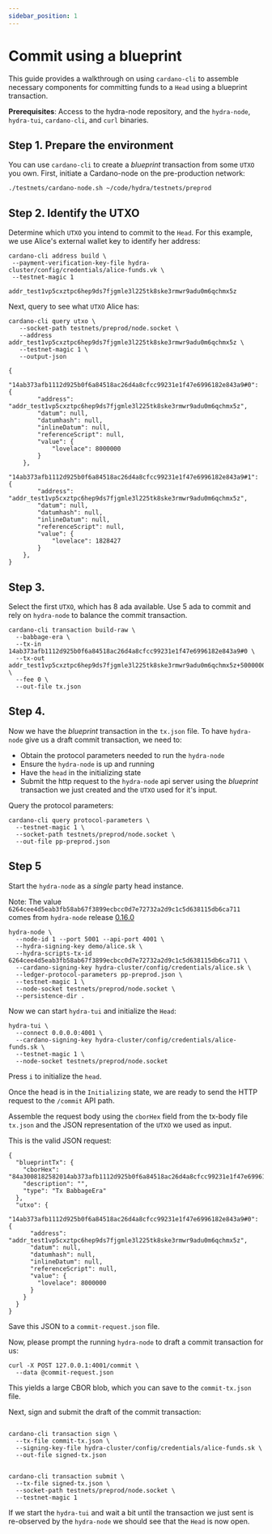 ```yaml
---
sidebar_position: 1
---
```


# Commit using a blueprint

This guide provides a walkthrough on using `cardano-cli` to assemble necessary components for committing funds to a `Head` using a blueprint transaction.

**Prerequisites**: Access to the hydra-node repository, and the `hydra-node`, `hydra-tui`, `cardano-cli`, and `curl` binaries.

## Step 1. Prepare the environment
You can use `cardano-cli` to create a _blueprint_ transaction from some `UTXO` you own. First, initiate a Cardano-node on the pre-production network:

 ```shell
 ./testnets/cardano-node.sh ~/code/hydra/testnets/preprod
 ```

## Step 2. Identify the UTXO
Determine which `UTXO` you intend to commit to the `Head`. For this example, we use Alice's external wallet key to identify her address:

 ```shell
 cardano-cli address build \
  --payment-verification-key-file hydra-cluster/config/credentials/alice-funds.vk \
  --testnet-magic 1

addr_test1vp5cxztpc6hep9ds7fjgmle3l225tk8ske3rmwr9adu0m6qchmx5z
 ```

Next, query to see what `UTXO` Alice has:

```shell
cardano-cli query utxo \
   --socket-path testnets/preprod/node.socket \
   --address addr_test1vp5cxztpc6hep9ds7fjgmle3l225tk8ske3rmwr9adu0m6qchmx5z \
   --testnet-magic 1 \
   --output-json

{
    "14ab373afb1112d925b0f6a84518ac26d4a8cfcc99231e1f47e6996182e843a9#0": {
        "address": "addr_test1vp5cxztpc6hep9ds7fjgmle3l225tk8ske3rmwr9adu0m6qchmx5z",
        "datum": null,
        "datumhash": null,
        "inlineDatum": null,
        "referenceScript": null,
        "value": {
            "lovelace": 8000000
        }
    },
    "14ab373afb1112d925b0f6a84518ac26d4a8cfcc99231e1f47e6996182e843a9#1": {
        "address": "addr_test1vp5cxztpc6hep9ds7fjgmle3l225tk8ske3rmwr9adu0m6qchmx5z",
        "datum": null,
        "datumhash": null,
        "inlineDatum": null,
        "referenceScript": null,
        "value": {
            "lovelace": 1828427
        }
    },
}
```

## Step 3.
Select the first `UTXO`, which has 8 ada available. Use 5 ada to commit and rely on `hydra-node` to balance the commit transaction.

```shell
cardano-cli transaction build-raw \
  --babbage-era \
  --tx-in 14ab373afb1112d925b0f6a84518ac26d4a8cfcc99231e1f47e6996182e843a9#0 \
  --tx-out addr_test1vp5cxztpc6hep9ds7fjgmle3l225tk8ske3rmwr9adu0m6qchmx5z+5000000 \
  --fee 0 \
  --out-file tx.json
```

## Step 4.
Now we have the _blueprint_ transaction in the `tx.json` file. To have `hydra-node` give us a draft commit transaction, we need to:

- Obtain the protocol parameters needed to run the `hydra-node`
- Ensure the `hydra-node` is up and running
- Have the `head` in the initializing state
- Submit the http request to the `hydra-node` api server using the _blueprint_ transaction we just created and the `UTXO` used for it's input.


Query the protocol parameters:

```shell
cardano-cli query protocol-parameters \
  --testnet-magic 1 \
  --socket-path testnets/preprod/node.socket \
  --out-file pp-preprod.json

```

## Step 5
Start the `hydra-node` as a _single_ party head instance.

Note: The value `6264cee4d5eab3fb58ab67f3899ecbcc0d7e72732a2d9c1c5d638115db6ca711` comes from `hydra-node` release [0.16.0](https://github.com/input-output-hk/hydra/releases/tag/0.16.0)

```shell
hydra-node \
  --node-id 1 --port 5001 --api-port 4001 \
  --hydra-signing-key demo/alice.sk \
  --hydra-scripts-tx-id 6264cee4d5eab3fb58ab67f3899ecbcc0d7e72732a2d9c1c5d638115db6ca711 \
  --cardano-signing-key hydra-cluster/config/credentials/alice.sk \
  --ledger-protocol-parameters pp-preprod.json \
  --testnet-magic 1 \
  --node-socket testnets/preprod/node.socket \
  --persistence-dir .
```

Now we can start `hydra-tui` and initialize the `Head`:

```shell
hydra-tui \
  --connect 0.0.0.0:4001 \
  --cardano-signing-key hydra-cluster/config/credentials/alice-funds.sk \
  --testnet-magic 1 \
  --node-socket testnets/preprod/node.socket
```

Press `i` to initialize the `head`.

Once the head is in the `Initializing` state, we are ready to send the HTTP request to the `/commit` API path.

Assemble the request body using the `cborHex` field from the tx-body file `tx.json` and the JSON representation of the `UTXO` we used as input.

This is the valid JSON request:

```shell
{
  "blueprintTx": {
    "cborHex": "84a3008182582014ab373afb1112d925b0f6a84518ac26d4a8cfcc99231e1f47e6996182e843a900018182581d6069830961c6af9095b0f2648dff31fa9545d8f0b6623db865eb78fde81a007a12000200a0f5f6",
    "description": "",
    "type": "Tx BabbageEra"
  },
  "utxo": {
    "14ab373afb1112d925b0f6a84518ac26d4a8cfcc99231e1f47e6996182e843a9#0": {
      "address": "addr_test1vp5cxztpc6hep9ds7fjgmle3l225tk8ske3rmwr9adu0m6qchmx5z",
      "datum": null,
      "datumhash": null,
      "inlineDatum": null,
      "referenceScript": null,
      "value": {
        "lovelace": 8000000
      }
    }
  }
}
```

Save this JSON to a `commit-request.json` file.

Now, please prompt the running `hydra-node` to draft a commit transaction for us:


```
curl -X POST 127.0.0.1:4001/commit \
  --data @commit-request.json

```

This yields a large CBOR blob, which you can save to the `commit-tx.json` file.

Next, sign and submit the draft of the commit transaction:

```shell

cardano-cli transaction sign \
  --tx-file commit-tx.json \
  --signing-key-file hydra-cluster/config/credentials/alice-funds.sk \
  --out-file signed-tx.json


cardano-cli transaction submit \
  --tx-file signed-tx.json \
  --socket-path testnets/preprod/node.socket \
  --testnet-magic 1
```

If we start the `hydra-tui` and wait a bit until the transaction we just sent is re-observed by the `hydra-node` we should see that the `Head` is now open.

